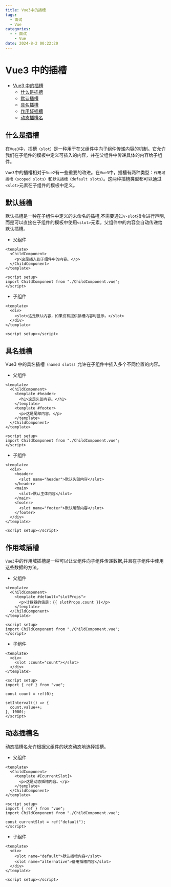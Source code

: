 ```yaml
---
title: Vue3中的插槽
tags:
  - 面试
  - Vue
categories:
  - - 面试
    - Vue
date: 2024-8-2 00:22:20
---
```


<!-- @format -->

# Vue3 中的插槽

- [Vue3 中的插槽](#vue3-中的插槽)
  - [什么是插槽](#什么是插槽)
  - [默认插槽](#默认插槽)
  - [具名插槽](#具名插槽)
  - [作用域插槽](#作用域插槽)
  - [动态插槽名](#动态插槽名)

## 什么是插槽

在`Vue3`中，插槽`（slot）`是一种用于在父组件中向子组件传递内容的机制。它允许我们在子组件的模板中定义可插入的内容，并在父组件中传递具体的内容给子组件。

`Vue3`中的插槽相对于`Vue2`有一些重要的改进。在`Vue3`中，插槽有两种类型：`作用域插槽（scoped slots）`和`默认插槽（default slots）`。这两种插槽类型都可以通过`<slot>`元素在子组件的模板中定义。

## 默认插槽

默认插槽是一种在子组件中定义的未命名的插槽,不需要通过`v-slot`指令进行声明,而是可以直接在子组件的模板中使用`<slot>`元素。父组件中的内容会自动传递给默认插槽。

- 父组件

```vue
<template>
  <ChildComponent>
    <p>这是插入到子组件中的内容。</p>
  </ChildComponent>
</template>

<script setup>
import ChildComponent from "./ChildComponent.vue";
</script>
```

- 子组件

```vue
<template>
  <div>
    <slot>这是默认内容，如果没有提供插槽内容时显示。</slot>
  </div>
</template>

<script setup></script>
```

## 具名插槽

Vue3 中的具名插槽`（named slots）`允许在子组件中插入多个不同位置的内容。

- 父组件

```vue
<template>
  <ChildComponent>
    <template #header>
      <h1>这是头部内容。</h1>
    </template>
    <template #footer>
      <p>这是尾部内容。</p>
    </template>
  </ChildComponent>
</template>

<script setup>
import ChildComponent from "./ChildComponent.vue";
</script>
```

- 子组件

```vue
<template>
  <div>
    <header>
      <slot name="header">默认头部内容</slot>
    </header>
    <main>
      <slot>默认主体内容</slot>
    </main>
    <footer>
      <slot name="footer">默认尾部内容</slot>
    </footer>
  </div>
</template>

<script setup></script>
```

## 作用域插槽

`Vue3`中的作用域插槽是一种可以让父组件向子组件传递数据,并且在子组件中使用这些数据的方法。

- 父组件

```vue
<template>
  <ChildComponent>
    <template #default="slotProps">
      <p>计数器的值是：{{ slotProps.count }}</p>
    </template>
  </ChildComponent>
</template>

<script setup>
import ChildComponent from "./ChildComponent.vue";
</script>
```

- 子组件

```vue
<template>
  <div>
    <slot :count="count"></slot>
  </div>
</template>

<script setup>
import { ref } from "vue";

const count = ref(0);

setInterval(() => {
  count.value++;
}, 1000);
</script>
```

## 动态插槽名

动态插槽名允许根据父组件的状态动态地选择插槽。

- 父组件

```vue
<template>
  <ChildComponent>
    <template #[currentSlot]>
      <p>这是动态插槽内容。</p>
    </template>
  </ChildComponent>
</template>

<script setup>
import { ref } from "vue";
import ChildComponent from "./ChildComponent.vue";

const currentSlot = ref("default");
</script>
```

- 子组件

```vue
<template>
  <div>
    <slot name="default">默认插槽内容</slot>
    <slot name="alternative">备用插槽内容</slot>
  </div>
</template>

<script setup></script>
```

<!-- @format -->
